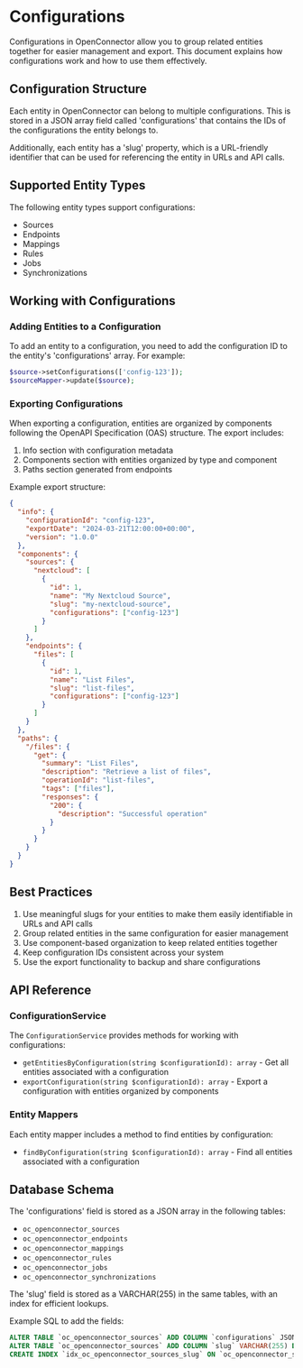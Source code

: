 # Configurations

Configurations in OpenConnector allow you to group related entities together for easier management and export. This document explains how configurations work and how to use them effectively.

## Configuration Structure

Each entity in OpenConnector can belong to multiple configurations. This is stored in a JSON array field called 'configurations' that contains the IDs of the configurations the entity belongs to.

Additionally, each entity has a 'slug' property, which is a URL-friendly identifier that can be used for referencing the entity in URLs and API calls.

## Supported Entity Types

The following entity types support configurations:

- Sources
- Endpoints
- Mappings
- Rules
- Jobs
- Synchronizations

## Working with Configurations

### Adding Entities to a Configuration

To add an entity to a configuration, you need to add the configuration ID to the entity's 'configurations' array. For example:

```php
$source->setConfigurations(['config-123']);
$sourceMapper->update($source);
```

### Exporting Configurations

When exporting a configuration, entities are organized by components following the OpenAPI Specification (OAS) structure. The export includes:

1. Info section with configuration metadata
2. Components section with entities organized by type and component
3. Paths section generated from endpoints

Example export structure:

```json
{
  "info": {
    "configurationId": "config-123",
    "exportDate": "2024-03-21T12:00:00+00:00",
    "version": "1.0.0"
  },
  "components": {
    "sources": {
      "nextcloud": [
        {
          "id": 1,
          "name": "My Nextcloud Source",
          "slug": "my-nextcloud-source",
          "configurations": ["config-123"]
        }
      ]
    },
    "endpoints": {
      "files": [
        {
          "id": 1,
          "name": "List Files",
          "slug": "list-files",
          "configurations": ["config-123"]
        }
      ]
    }
  },
  "paths": {
    "/files": {
      "get": {
        "summary": "List Files",
        "description": "Retrieve a list of files",
        "operationId": "list-files",
        "tags": ["files"],
        "responses": {
          "200": {
            "description": "Successful operation"
          }
        }
      }
    }
  }
}
```

## Best Practices

1. Use meaningful slugs for your entities to make them easily identifiable in URLs and API calls
2. Group related entities in the same configuration for easier management
3. Use component-based organization to keep related entities together
4. Keep configuration IDs consistent across your system
5. Use the export functionality to backup and share configurations

## API Reference

### ConfigurationService

The `ConfigurationService` provides methods for working with configurations:

- `getEntitiesByConfiguration(string $configurationId): array` - Get all entities associated with a configuration
- `exportConfiguration(string $configurationId): array` - Export a configuration with entities organized by components

### Entity Mappers

Each entity mapper includes a method to find entities by configuration:

- `findByConfiguration(string $configurationId): array` - Find all entities associated with a configuration

## Database Schema

The 'configurations' field is stored as a JSON array in the following tables:

- `oc_openconnector_sources`
- `oc_openconnector_endpoints`
- `oc_openconnector_mappings`
- `oc_openconnector_rules`
- `oc_openconnector_jobs`
- `oc_openconnector_synchronizations`

The 'slug' field is stored as a VARCHAR(255) in the same tables, with an index for efficient lookups.

Example SQL to add the fields:

```sql
ALTER TABLE `oc_openconnector_sources` ADD COLUMN `configurations` JSON DEFAULT '[]';
ALTER TABLE `oc_openconnector_sources` ADD COLUMN `slug` VARCHAR(255) DEFAULT NULL;
CREATE INDEX `idx_oc_openconnector_sources_slug` ON `oc_openconnector_sources` (`slug`); 